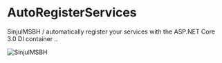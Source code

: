 # AutoRegisterServices
SinjulMSBH / automatically register your services with the ASP.NET Core 3.0 DI container ..

![SinjulMSBH](https://8pic.ir/uploads/03.png)
